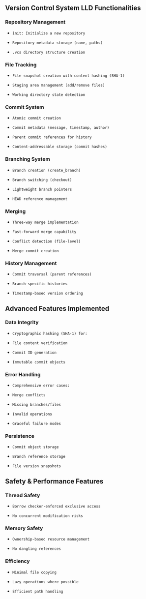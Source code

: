 ## Version Control System LLD Functionalities
###   Repository Management

-     init: Initialize a new repository

-     Repository metadata storage (name, paths)

-     .vcs directory structure creation

###   File Tracking

-     File snapshot creation with content hashing (SHA-1)

-     Staging area management (add/remove files)

-     Working directory state detection

###   Commit System

-     Atomic commit creation

-     Commit metadata (message, timestamp, author)

-     Parent commit references for history

-     Content-addressable storage (commit hashes)

###   Branching System

-     Branch creation (create_branch)

-     Branch switching (checkout)

-     Lightweight branch pointers

-     HEAD reference management

###   Merging

-     Three-way merge implementation

-     Fast-forward merge capability

-     Conflict detection (file-level)

-     Merge commit creation

###   History Management

-     Commit traversal (parent references)

-     Branch-specific histories

-     Timestamp-based version ordering

## Advanced Features Implemented
###   Data Integrity

-     Cryptographic hashing (SHA-1) for:

-     File content verification

-     Commit ID generation

-     Immutable commit objects

###   Error Handling

-     Comprehensive error cases:

-     Merge conflicts

-     Missing branches/files

-     Invalid operations

-     Graceful failure modes

###   Persistence

-     Commit object storage

-     Branch reference storage

-     File version snapshots

## Safety & Performance Features
###   Thread Safety

-     Borrow checker-enforced exclusive access

-     No concurrent modification risks

###   Memory Safety

-     Ownership-based resource management

-     No dangling references

###   Efficiency

-     Minimal file copying

-     Lazy operations where possible

-     Efficient path handling